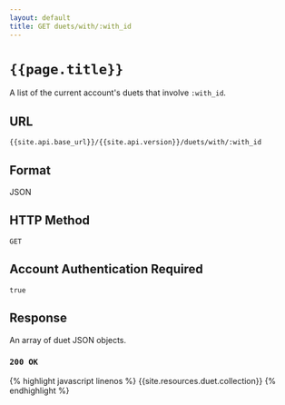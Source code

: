 ```yaml
---
layout: default
title: GET duets/with/:with_id
---
```

# `{{page.title}}`

A list of the current account's duets that involve `:with_id`.

## URL

`{{site.api.base_url}}/{{site.api.version}}/duets/with/:with_id`

## Format

JSON

## HTTP Method

`GET`

## Account Authentication Required

`true`

## Response

An array of duet JSON objects.

### `200 OK`

{% highlight javascript linenos %}
{{site.resources.duet.collection}}
{% endhighlight %}
